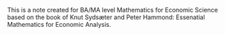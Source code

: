 This is a note created for BA/MA level Mathematics for Economic Science based on the book of Knut Sydsæter and Peter Hammond: Essenatial Mathematics for Economic Analysis. 
